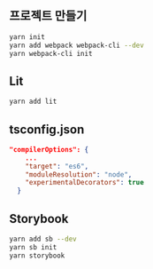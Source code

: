 ## 프로젝트 만들기

```bash
yarn init
yarn add webpack webpack-cli --dev
yarn webpack-cli init
```

## Lit

```bash
yarn add lit
```

## tsconfig.json

```json
"compilerOptions": {
    ...
    "target": "es6",
    "moduleResolution": "node",
    "experimentalDecorators": true
  }
```

## Storybook

```bash
yarn add sb --dev
yarn sb init
yarn storybook
```
